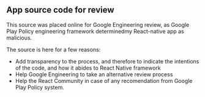 ## App source code for review

This source was placed online for Google Engineering review, as Google Play Policy engineering framework determinedmy React-native app as malicious. 

The source is here for a few reasons: 

* Add transparency to the process, and therefore to indicate the intentions of the code, and how it abides to React Native framework
* Help Google Engineering to take an alternative review process 
* Help the React Community in case of any recomendation from Google Play Policy system. 

